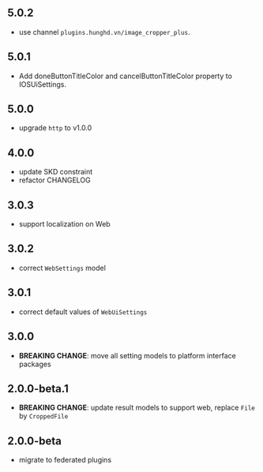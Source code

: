 ## 5.0.2

* use channel `plugins.hunghd.vn/image_cropper_plus`.


## 5.0.1

* Add doneButtonTitleColor and cancelButtonTitleColor property to IOSUiSettings.

## 5.0.0

* upgrade `http` to v1.0.0

## 4.0.0

* update SKD constraint
* refactor CHANGELOG

## 3.0.3

* support localization on Web

## 3.0.2

* correct `WebSettings` model

## 3.0.1

* correct default values of `WebUiSettings`

## 3.0.0

* **BREAKING CHANGE**: move all setting models to platform interface packages

## 2.0.0-beta.1

* **BREAKING CHANGE**: update result models to support web, replace `File` by `CroppedFile`

## 2.0.0-beta

* migrate to federated plugins
